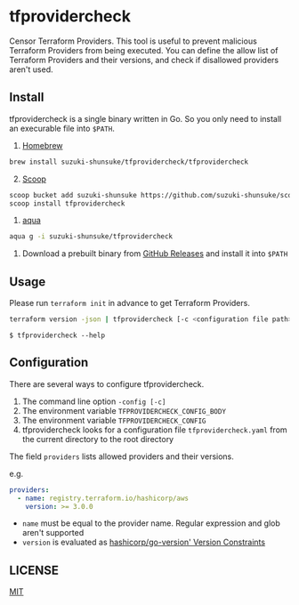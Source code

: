 # tfprovidercheck

Censor Terraform Providers.
This tool is useful to prevent malicious Terraform Providers from being executed.
You can define the allow list of Terraform Providers and their versions, and check if disallowed providers aren't used.

## Install

tfprovidercheck is a single binary written in Go. So you only need to install an execurable file into `$PATH`.

1. [Homebrew](https://brew.sh/)

```sh
brew install suzuki-shunsuke/tfprovidercheck/tfprovidercheck
```

2. [Scoop](https://scoop.sh/)

```sh
scoop bucket add suzuki-shunsuke https://github.com/suzuki-shunsuke/scoop-bucket
scoop install tfprovidercheck
```

1. [aqua](https://aquaproj.github.io/)

```sh
aqua g -i suzuki-shunsuke/tfprovidercheck
```

1. Download a prebuilt binary from [GitHub Releases](https://github.com/suzuki-shunsuke/tfprovidercheck/releases) and install it into `$PATH`

## Usage

Please run `terraform init` in advance to get Terraform Providers.

```sh
terraform version -json | tfprovidercheck [-c <configuration file path>]
```

```console
$ tfprovidercheck --help
```

## Configuration

There are several ways to configure tfprovidercheck.

1. The command line option `-config [-c]`
1. The environment variable `TFPROVIDERCHECK_CONFIG_BODY`
1. The environment variable `TFPROVIDERCHECK_CONFIG`
1. tfprovidercheck looks for a configuration file `tfprovidercheck.yaml` from the current directory to the root directory

The field `providers` lists allowed providers and their versions.

e.g.

```yaml
providers:
  - name: registry.terraform.io/hashicorp/aws
    version: >= 3.0.0
```

- `name` must be equal to the provider name. Regular expression and glob aren't supported
- `version` is evaluated as [hashicorp/go-version' Version Constraints](https://github.com/hashicorp/go-version#version-constraints)

## LICENSE

[MIT](LICENSE)
